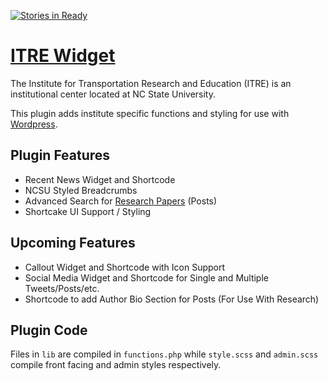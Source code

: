 [![Stories in Ready](https://badge.waffle.io/dCremins/add-ons.png?label=ready&title=Ready)](https://waffle.io/dCremins/add-ons)
# [ITRE Widget](https://itre.ncsu.edu/)

The Institute for Transportation Research and Education (ITRE) is an institutional center located at NC State University.

This plugin adds institute specific functions and styling for use with [Wordpress](https://wordpress.org).

## Plugin Features

* Recent News Widget and Shortcode
* NCSU Styled Breadcrumbs
* Advanced Search for [Research Papers](https://github.ncsu.edu/drcremin/researchTheme) (Posts)
* Shortcake UI Support / Styling


## Upcoming Features

* Callout Widget and Shortcode with Icon Support
* Social Media Widget and Shortcode for Single and Multiple Tweets/Posts/etc.
* Shortcode to add Author Bio Section for Posts (For Use With Research)

## Plugin Code

Files in `lib` are compiled in `functions.php` while `style.scss` and `admin.scss` compile front facing and admin styles respectively. 
